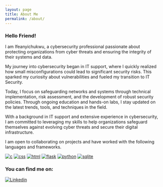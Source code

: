```yaml
---
layout: page
title: About Me
permalink: /about/
---
```


### Hello Friend!

I am Ifeanyichukwu, a cybersecurity professional passionate about protecting organizations from cyber threats and ensuring the integrity of their systems and data.

My journey into cybersecurity began in IT support, where I quickly realized how small misconfigurations could lead to significant security risks. This sparked my curiosity about vulnerabilities and fueled my transition to IT Security.

Today, I focus on safeguarding networks and systems through technical implementation, risk assessment, and the development of robust security policies. Through ongoing education and hands-on labs, I stay updated on the latest trends, tools, and techniques in the field.

With a background in IT support and extensive experience in cybersecurity, I am committed to leveraging my skills to help organizations safeguard themselves against evolving cyber threats and secure their digital infrastructure.

I am open to collaborating on projects and have worked with the following languages and frameworks.

<!-- ### I have worked with the following languages and frameworks -->

<a href='#'>![c](https://img.shields.io/badge/C-07405E?style=for-the-badge&logo=c&logoColor=white)</a>
<a href='#'>![css](https://img.shields.io/badge/CSS3-07405E?style=for-the-badge&logo=css3&logoColor=white)</a>
<a href='#'>![html](https://img.shields.io/badge/HTML5-07405E?style=for-the-badge&logo=html5&logoColor=white)</a>
<a href='#'>![flask](https://img.shields.io/badge/Flask-07405E?style=for-the-badge&logo=flask&logoColor=white)</a>
<a href='#'>![python](https://img.shields.io/badge/Python-07405E?style=for-the-badge&logo=python&logoColor=white)</a>
<a href='#'>![sqlite](https://img.shields.io/badge/SQLite-07405E?style=for-the-badge&logo=sqlite&logoColor=white)</a>

### You can find me on:

<a href='https://www.linkedin.com/in/ifeanyiukadike'>![Linkedin](https://img.shields.io/badge/linkedin%20-07405E.svg?&style=for-the-badge&logo=linkedin&logoColor=white "Linkedin")</a>
<!-- <a href='https://github.com/iukadike'>![Github](https://img.shields.io/badge/GitHub-07405E?style=for-the-badge&logo=github&logoColor=white "Github")</a> -->
<!-- <a href='https://iukadike.github.io/blog/'>![Blog](https://img.shields.io/badge/website-07405E?style=for-the-badge&logo=About.me&logoColor=white "Website")</a> -->
